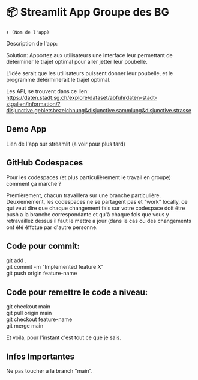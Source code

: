 # 📦 Streamlit App Groupe des BG 
```
⬆️ (Nom de l'app)
```

Description de l'app:

Solution: Apportez aux utilisateurs une interface leur permettant de détérminer le trajet optimal pour aller jetter leur poubelle.

L'idée serait que les utilisateurs puissent donner leur poubelle, et le programme détérminerait le trajet optimal. 

Les API, se trouvent dans ce lien:  https://daten.stadt.sg.ch/explore/dataset/abfuhrdaten-stadt-stgallen/information/?disjunctive.gebietsbezeichnung&disjunctive.sammlung&disjunctive.strasse




## Demo App

Lien de l'app sur streamlit (a voir pour plus tard)

## GitHub Codespaces

Pour les codespaces (et plus particulièrement le travail en groupe) comment ça marche ? 

Premièrement, chacun travaillera sur une branche particulière. 
Deuxièmement, les codespaces ne se partagent pas et "work" locally, ce qui veut dire que chaque changement fais sur votre codespace doit être push a la branche correspondante et qu'à chaque fois que vous y retravaillez dessus il faut le mettre a jour (dans le cas ou des changements ont été éffctué par d'autre personne. 

Code pour commit:  
---  
git add .  
git commit -m "Implemented feature X"  
git push origin feature-name  

Code pour remettre le code a niveau:  
---  
git checkout main  
git pull origin main  
git checkout feature-name    
git merge main  

Et voila, pour l'instant c'est tout ce que je sais.
## Infos Importantes
Ne pas toucher a la branch "main". 

